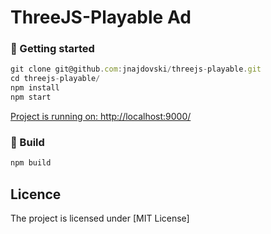 # ThreeJS-Playable Ad

### 🚀 Getting started
```js
git clone git@github.com:jnajdovski/threejs-playable.git
cd threejs-playable/
npm install
npm start
```
[Project is running on: http://localhost:9000/](http://localhost:8080/)

### :bricks: Build
```js
npm build
```

## Licence
The project is licensed under [MIT License]

